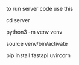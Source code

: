 to run server code use this

cd server

python3 -m venv venv

source venv/bin/activate

pip install fastapi uvircorn
